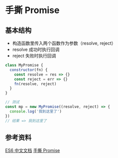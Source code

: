 # 手撕 Promise
## 基本结构

+ 构造函数里传入两个函数作为参数（resolve, reject）
+ resolve 成功时执行回调
+ reject 失败时执行回调
  
```js
class MyPromise {
  constructor(fn) {
    const resolve = res => {}
    const reject = err => {}
    fn(resolve, reject)
  }
}

// 测试
const mp = new MyPromise((resolve, reject) => {
  console.log('我到这里了')
})
// 结果 => 我到这里了
```

## 参考资料

[ES6 中文文档](https://es6.ruanyifeng.com/#docs/promise)
[手撕 Promise](https://juejin.cn/post/6845166891061739528)